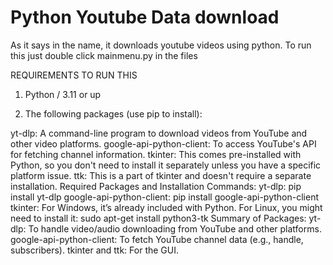 # Python Youtube Data download
As it says in the name, it downloads youtube videos using python.
To run this just double click mainmenu.py in the files

REQUIREMENTS TO RUN THIS

1. Python  / 3.11 or up

2.  The following packages (use pip to install):

yt-dlp: A command-line program to download videos from YouTube and other video platforms.
google-api-python-client: To access YouTube's API for fetching channel information.
tkinter: This comes pre-installed with Python, so you don't need to install it separately unless you have a specific platform issue.
ttk: This is a part of tkinter and doesn't require a separate installation.
Required Packages and Installation Commands:
yt-dlp:
pip install yt-dlp 
google-api-python-client:
pip install google-api-python-client 
tkinter:
For Windows, it’s already included with Python.
For Linux, you might need to install it:
sudo apt-get install python3-tk Summary of Packages:
yt-dlp: To handle video/audio downloading from YouTube and other platforms.
google-api-python-client: To fetch YouTube channel data (e.g., handle, subscribers).
tkinter and ttk: For the GUI.
